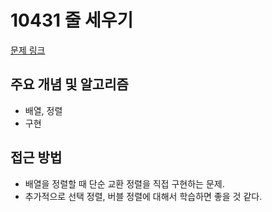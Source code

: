 # 10431 줄 세우기

[문제 링크](https://www.acmicpc.net/problem/10431)

## 주요 개념 및 알고리즘
- 배열, 정렬
- 구현

## 접근 방법
- 배열을 정렬할 때 단순 교환 정렬을 직접 구현하는 문제.
- 추가적으로 선택 정렬, 버블 정렬에 대해서 학습하면 좋을 것 같다.
